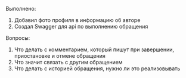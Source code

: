 Выполнено:
1. Добавил фото профиля в информацию об авторе
2. Создал Swagger для api по выполнению обращения

Вопросы:
1. Что делать с комментарием, который пишут при завершении, приостановке и отмене обращения
2. Что значит связать с другим обращением
3. Что делать с историей обращения, нужно ли это реализовывать